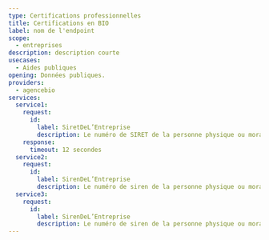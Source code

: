 ```yaml
---
type: Certifications professionnelles
title: Certifications en BIO
label: nom de l'endpoint
scope:
  - entreprises
description: description courte
usecases:
  - Aides publiques
opening: Données publiques.
providers:
  - agencebio
services:
  service1:
    request:
      id:
        label: SiretDeL’Entreprise
        description: Le numéro de SIRET de la personne physique ou morale recherchée
    response:
      timeout: 12 secondes
  service2:
    request:
      id:
        label: SirenDeL’Entreprise
        description: Le numéro de siren de la personne physique ou morale recherchée
  service3:
    request:
      id:
        label: SirenDeL’Entreprise
        description: Le numéro de siren de la personne physique ou morale recherchée
---
```

